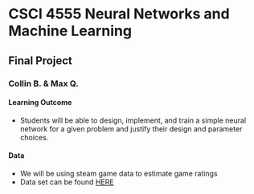 # CSCI 4555 Neural Networks and Machine Learning

## Final Project

### Collin B. & Max Q.

#### Learning Outcome

-   Students will be able to design, implement, and train a simple neural network for a given problem and justify their design and parameter choices.

#### Data

-   We will be using steam game data to estimate game ratings
-   Data set can be found [HERE](https://www.kaggle.com/datasets/whigmalwhim/steam-releases/data?select=game_data_all.csv)
